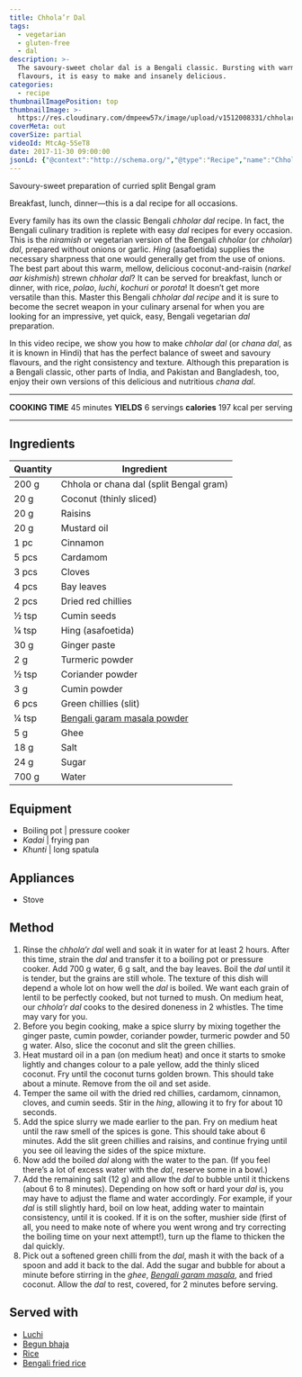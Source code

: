 ```yaml
---
title: Chhola’r Dal
tags:
  - vegetarian
  - gluten-free
  - dal
description: >-
  The savoury-sweet cholar dal is a Bengali classic. Bursting with warm, mellow
  flavours, it is easy to make and insanely delicious.
categories:
  - recipe
thumbnailImagePosition: top
thumbnailImage: >-
  https://res.cloudinary.com/dmpeew57x/image/upload/v1512008331/chholar-dal-website-thumbnail-_y2ypjw.png
coverMeta: out
coverSize: partial
videoId: MtcAg-5SeT8
date: 2017-11-30 09:00:00
jsonLd: {"@context":"http://schema.org/","@type":"Recipe","name":"Chhola’r Dal","author":"Bong Eats","image":"https://res.cloudinary.com/dmpeew57x/image/upload/v1512008331/chholar-dal-website-thumbnail-_y2ypjw.png","description":"The savoury-sweet cholar dal is a Bengali classic. Bursting with warm, mellow flavours, it is easy to make and insanely delicious.","prepTime":"PT15M","totalTime":"PT45M","recipeYield":"6","nutrition":{"@type":"NutritionInformation","servingSize":"6","calories":"197 calories"}, "recipeIngredient":["200 g Chhola or chana dal (split Bengal gram)","20 g Coconut (thinly sliced)","20 g Raisins","20 g Mustard oil","1 pc Cinnamon","5 pcs Cardamom","3 pcs Cloves","4 pcs Bay leaves","2 pcs Dried red chillies","½ tsp Cumin seeds","¼ tsp Hing (asafoetida)","30 g Ginger paste","2 g Turmeric powder","½ tsp Coriander powder","3 g Cumin powder","6 pcs Green chillies (slit)","¼ tsp Garam masala","5 g Ghee","18 g Salt","24 g Sugar","700 g Water"],"recipeInstructions":["1. Rinse the chhola’r dal well and soak it in water for at least 2 hours. After this time, strain the dal and transfer it to a boiling pot or pressure cooker. Add 700 g water, 6 g salt, and the bay leaves. Boil the dal until it is tender, but the grains are still whole. The texture of this dish will depend a whole lot on how well the dal is boiled. We want each grain of lentil to be perfectly cooked, but not turned to mush. On medium heat, our chhola’r dal cooks to the desired doneness in 2 whistles. The time may vary for you.","2. Before you begin cooking, make a spice slurry by mixing together the ginger paste, cumin powder, coriander powder, turmeric powder and 50 g water. Also, slice the coconut and slit the green chillies.","3. Heat mustard oil in a pan (on medium heat) and once it starts to smoke lightly and changes colour to a pale yellow, add the thinly sliced coconut. Fry until the coconut turns golden brown. This should take about a minute. Remove from the oil and set aside.","4. Temper the same oil with the dried red chillies, cardamom, cinnamon, cloves, and cumin seeds. Stir in the hing, allowing it to fry for about 10 seconds.","5. Add the spice slurry we made earlier to the pan. Fry on medium heat until the raw smell of the spices is gone. This should take about 6 minutes. Add the slit green chillies and raisins, and continue frying until you see oil leaving the sides of the spice mixture.","6. Now add the boiled dal along with the water to the pan. (If you feel there’s a lot of excess water with the dal, reserve some in a bowl.)","7. Add the remaining salt (12 g) and allow the dal to bubble until it thickens (about 6 to 8 minutes). Depending on how soft or hard your dal is, you may have to adjust the flame and water accordingly. For example, if your dal is still slightly hard, boil on low heat, adding water to maintain consistency, until it is cooked. If it is on the softer, mushier side (first of all, you need to make note of where you went wrong and try correcting the boiling time on your next attempt!), turn up the flame to thicken the dal quickly.","8. Pick out a softened green chilli from the dal, mash it with the back of a spoon and add it back to the dal. Add the sugar and bubble for about a minute before stirring in the ghee, Bengali garam masala, and fried coconut. Allow the dal to rest, covered, for 2 minutes before serving."]}
---
```




<p class="post-byline">Savoury-sweet preparation of curried split Bengal gram</p>

<p class="post-intro">Breakfast, lunch, dinner—this is a dal recipe for all occasions.</p>

<!-- more -->

<span class="dropcap">E</span>very family has its own the classic Bengali _chholar dal_ recipe. In fact, the Bengali culinary tradition is replete with easy _dal_ recipes for every occasion. This is the _niramish_ or vegetarian version of the Bengali _chholar_ (or _chholar_) _dal_, prepared without onions or garlic. _Hing_ (asafoetida) supplies the necessary sharpness that one would generally get from the use of onions. The best part about this warm, mellow, delicious coconut-and-raisin (_narkel aar kishmish_) strewn _chholar dal_? It can be served for breakfast, lunch or dinner, with rice, _polao_, _luchi_, _kochuri_ or _porota_! It doesn’t get more versatile than this. Master this Bengali _chholar dal recipe_ and it is sure to become the secret weapon in your culinary arsenal for when you are looking for an impressive, yet quick, easy, Bengali vegetarian _dal_ preparation.

In this video recipe, we show you how to make _chholar dal_ (or _chana dal_, as it is known in Hindi) that has the perfect balance of sweet and savoury flavours, and the right consistency and texture. Although this preparation is a Bengali classic, other parts of India, and Pakistan and Bangladesh, too, enjoy their own versions of this delicious and nutritious _chana dal_.



***

**COOKING TIME** 45 minutes
**YIELDS** 6 servings
**calories** 197 kcal per serving

***
## Ingredients
| Quantity | Ingredient                              | 
|----------|-----------------------------------------|
|    200 g | Chhola or chana dal (split Bengal gram) |
|     20 g | Coconut (thinly sliced)                 |
|     20 g | Raisins                                 |
|     20 g | Mustard oil                             |
|     1 pc | Cinnamon                                |
|    5 pcs | Cardamom                                |
|    3 pcs | Cloves                                  |
|    4 pcs | Bay leaves                              |
|    2 pcs | Dried red chillies                      |
|    ½ tsp | Cumin seeds                             |
|    ¼ tsp | Hing (asafoetida)                       |
|     30 g | Ginger paste                            |
|      2 g | Turmeric powder                         |
|    ½ tsp | Coriander powder                        |
|      3 g | Cumin powder                            |
|    6 pcs | Green chillies (slit)                   |
|    ¼ tsp | [Bengali garam masala powder](/recipe/bengali-garam-masala)            |
|      5 g | Ghee                                    |
|     18 g | Salt                                    |
|     24 g | Sugar                                   |
|    700 g | Water                                   |


## Equipment
- Boiling pot | pressure cooker
- _Kadai_ | frying pan
- _Khunti_ | long spatula


## Appliances
- Stove

## Method
1. Rinse the _chhola’r dal_ well and soak it in water for at least 2 hours. After this time, strain the _dal_ and transfer it to a boiling pot or pressure cooker. Add 700 g water, 6 g salt, and the bay leaves. Boil the _dal_ until it is tender, but the grains are still whole. The texture of this dish will depend a whole lot on how well the _dal_ is boiled. We want each grain of lentil to be perfectly cooked, but not turned to mush. On medium heat, our _chhola’r dal_ cooks to the desired doneness in 2 whistles. The time may vary for you.
2. Before you begin cooking, make a spice slurry by mixing together the ginger paste, cumin powder, coriander powder, turmeric powder and 50 g water. Also, slice the coconut and slit the green chillies. 
3. Heat mustard oil in a pan (on medium heat) and once it starts to smoke lightly and changes colour to a pale yellow, add the thinly sliced coconut. Fry until the coconut turns golden brown. This should take about a minute. Remove from the oil and set aside. 
4. Temper the same oil with the dried red chillies, cardamom, cinnamon, cloves, and cumin seeds. Stir in the _hing_, allowing it to fry for about 10 seconds. 
5. Add the spice slurry we made earlier to the pan. Fry on medium heat until the raw smell of the spices is gone. This should take about 6 minutes. Add the slit green chillies and raisins, and continue frying until you see oil leaving the sides of the spice mixture. 
6. Now add the boiled _dal_ along with the water to the pan. (If you feel there’s a lot of excess water with the _dal_, reserve some in a bowl.) 
7. Add the remaining salt (12 g) and allow the _dal_ to bubble until it thickens (about 6 to 8 minutes). Depending on how soft or hard your _dal_ is, you may have to adjust the flame and water accordingly. For example, if your _dal_ is still slightly hard, boil on low heat, adding water to maintain consistency, until it is cooked. If it is on the softer, mushier side (first of all, you need to make note of where you went wrong and try correcting the boiling time on your next attempt!), turn up the flame to thicken the dal quickly. 
8. Pick out a softened green chilli from the _dal_, mash it with the back of a spoon and add it back to the dal. Add the sugar and bubble for about a minute before stirring in the _ghee_, [_Bengali garam masala_](/recipe/bengali-garam-masala), and fried coconut. Allow the _dal_ to rest, covered, for 2 minutes before serving.



## Served with
- [Luchi](/recipe/luchi/)
- [Begun bhaja](/recipe/begun-bhaja)
- [Rice](/how-to/cook-the-perfect-rice/)
- [Bengali fried rice](/recipe/bengali-vegetable-fried-rice/)